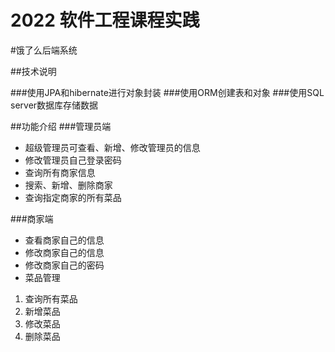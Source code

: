 # 2022 软件工程课程实践

#饿了么后端系统

##技术说明

###使用JPA和hibernate进行对象封装
###使用ORM创建表和对象
###使用SQL server数据库存储数据

##功能介绍
###管理员端
* 超级管理员可查看、新增、修改管理员的信息
* 修改管理员自己登录密码
* 查询所有商家信息
* 搜索、新增、删除商家   
* 查询指定商家的所有菜品           

###商家端
* 查看商家自己的信息 
* 修改商家自己的信息   
* 修改商家自己的密码        
* 菜品管理
1. 查询所有菜品
2. 新增菜品          
3. 修改菜品          
4. 删除菜品   



